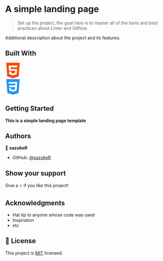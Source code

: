 # A simple landing page

> Set up the project, the goal here is to master all of the tools and best practices about Linter and Gitflow.


Additional description about the project and its features.

## Built With

<img src="assets\html-5.png" width="50px" height="50px"> <br/> <img src="assets\css-3.png" width="50px" height="50px">
## Getting Started

**This is a simple landing page template**

## Authors

👤 **sazukeR**

- GitHub: [@sazukeR](https://github.com/sazukeR)


## Show your support

Give a ⭐️ if you like this project!

## Acknowledgments

- Hat tip to anyone whose code was used
- Inspiration
- etc

## 📝 License

This project is [MIT](./MIT.md) licensed.